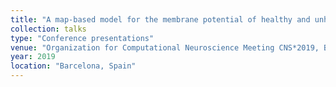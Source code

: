 ```yaml
---
title: "A map-based model for the membrane potential of healthy and unhealthy neurons and cardiac cells"
collection: talks
type: "Conference presentations"
venue: "Organization for Computational Neuroscience Meeting CNS*2019, Barcelona, Spain"
year: 2019
location: "Barcelona, Spain"
---
```

